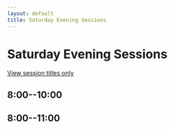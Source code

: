 ```yaml
---
layout: default
title: Saturday Evening Sessions
---
```


# Saturday Evening Sessions

[View session titles only](index-short)

## 8:00--10:00

## 8:00--11:00
